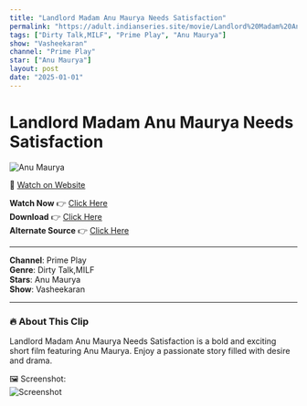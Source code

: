 ```yaml
---
title: "Landlord Madam Anu Maurya Needs Satisfaction"
permalink: "https://adult.indianseries.site/movie/Landlord%20Madam%20Anu%20Maurya%20Needs%20Satisfaction"
tags: ["Dirty Talk,MILF", "Prime Play", "Anu Maurya"]
show: "Vasheekaran"
channel: "Prime Play"
star: ["Anu Maurya"]
layout: post
date: "2025-01-01"
---
```


# Landlord Madam Anu Maurya Needs Satisfaction

![Anu Maurya](https://shorts.desisins.com/wp-content/uploads/2024/06/Anu-Maurya-PrimePlay-Vasheekaran-DesiSins.com_.jpg)

🔗 [Watch on Website](https://adult.indianseries.site/movie/Landlord%20Madam%20Anu%20Maurya%20Needs%20Satisfaction)

**Watch Now** 👉 [Click Here](https://adult.indianseries.site/movie/Landlord%20Madam%20Anu%20Maurya%20Needs%20Satisfaction)  
**Download** 👉 [Click Here](https://adult.indianseries.site/movie/Landlord%20Madam%20Anu%20Maurya%20Needs%20Satisfaction)  
**Alternate Source** 👉 [Click Here](https://adult.indianseries.site/movie/Landlord%20Madam%20Anu%20Maurya%20Needs%20Satisfaction)

---

**Channel**: Prime Play  
**Genre**: Dirty Talk,MILF  
**Stars**: Anu Maurya  
**Show**: Vasheekaran

---

### 🔥 About This Clip

Landlord Madam Anu Maurya Needs Satisfaction is a bold and exciting short film featuring Anu Maurya. Enjoy a passionate story filled with desire and drama.
 
🖼️ Screenshot:  
![Screenshot](https://shorts.desisins.com/wp-content/uploads/2024/06/Anu-Maurya-PrimePlay-Vasheekaran-DesiSins.com_.jpg)
